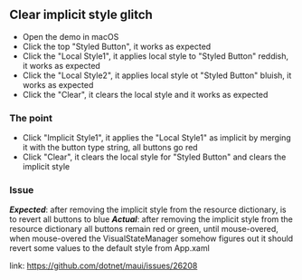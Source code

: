 ## Clear implicit style glitch
 - Open the demo in macOS
 - Click the top "Styled Button", it works as expected
 - Click the "Local Style1", it applies local style to "Styled Button" reddish, it works as expected
 - Click the "Local Style2", it applies local style ot "Styled Button" bluish, it works as expected
 - Click the "Clear", it clears the local style and it works as expected

### The point
 - Click "Implicit Style1", it applies the "Local Style1" as implicit by merging it with the button type string, all buttons go red
 - Click "Clear", it clears the local style for "Styled Button" and clears the implicit style

### Issue
***Expected***: after removing the implicit style from the resource dictionary, is to revert all buttons to blue
***Actual***: after removing the implicit style from the resource dictionary all buttons remain red or green, until mouse-overed, when mouse-overed the VisualStateManager somehow figures out it should revert some values to the default style from App.xaml

link: https://github.com/dotnet/maui/issues/26208
